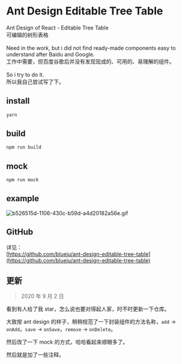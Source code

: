 # Ant Design Editable Tree Table

Ant Design of React - Editable Tree Table<br />可编辑的树形表格<br />
<br />Need in the work, but i did not find ready-made components easy to understand after Baidu and Google.<br />工作中需要，但百度谷歌后并没有发现现成的、可用的、易理解的组件。<br />
<br />So i try to do it.<br />所以我自己尝试写了下。<br />

<a name="x4Byo"></a>

## install

```bash
yarn
```

<a name="MjM3Z"></a>

## build

```bash
npm run build
```

<a name="6rkxO"></a>

## mock

```bash
npm run mock
```

<a name="w1zs0"></a>

## example

![b526515d-1106-430c-b59d-a4d20182a56e.gif](https://cdn.nlark.com/yuque/0/2020/gif/117103/1596638705206-e305e79b-fbb6-4928-8b71-e023a6297113.gif#align=left&display=inline&height=378&margin=%5Bobject%20Object%5D&name=b526515d-1106-430c-b59d-a4d20182a56e.gif&originHeight=378&originWidth=1349&size=1278196&status=done&style=shadow&width=1349)<br />

<a name="L9YdB"></a>

## GitHub

详见：<br />[https://github.com/blueju/ant-design-editable-tree-table](https://github.com/blueju/ant-design-editable-tree-table)

## 更新

> 2020 年 9 月 2 日

看到有人给了我 star，怎么说也要对得起人家，时不时更新一下仓库。

大致按 ant design 的样子，稍稍规范了一下封装组件的方法名称，`add` → `onAdd`，`save` → `onSave`，`remove` → `onDelete`。

然后改了一下 mock 的方式，哈哈看起来顺眼多了。

然后就是加了一些注释。
